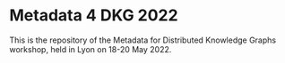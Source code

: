 Metadata 4 DKG 2022
===================

This is the repository of the Metadata for Distributed Knowledge Graphs workshop, held in Lyon on 18-20 May 2022.
